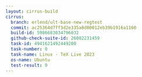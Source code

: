 ```yaml
---
layout: cirrus-build
cirrus:
  branch: erlend/ult-base-new-regtest
  commit: ac25364d7ff3d2e335a8d80012eb39b1916a1160
  build-id: 5986683034796032
  github-check-suite-id: 26082231459
  task-id: 4941621492449280
  task-number: 0
  task-name: Linux - TeX Live 2023
  os-name: Ubuntu
  test-result: 0
---
```

